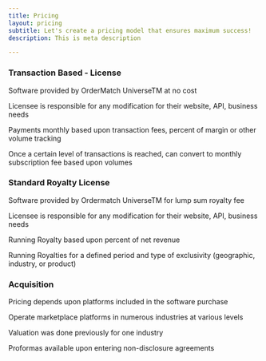 ```yaml
---
title: Pricing
layout: pricing
subtitle: Let's create a pricing model that ensures maximum success!
description: This is meta description

---
```


### Transaction Based - License

Software provided by OrderMatch UniverseTM at no cost

Licensee is responsible for any modification for their website, API, business needs

Payments monthly based upon transaction fees, percent of margin or other volume tracking

Once a certain level of transactions is reached, can convert to monthly subscription fee based upon volumes

### Standard Royalty License

Software provided by Ordermatch UniverseTM for lump sum royalty fee

Licensee is responsible for any modification for their website, API, business needs

Running Royalty based upon percent of net revenue

Running Royalties for a defined period and type of exclusivity (geographic, industry, or product)

### Acquisition

Pricing depends upon platforms included in the software purchase 

Operate marketplace platforms in numerous industries at various levels

Valuation was done previously for one industry

Proformas available upon entering non-disclosure agreements